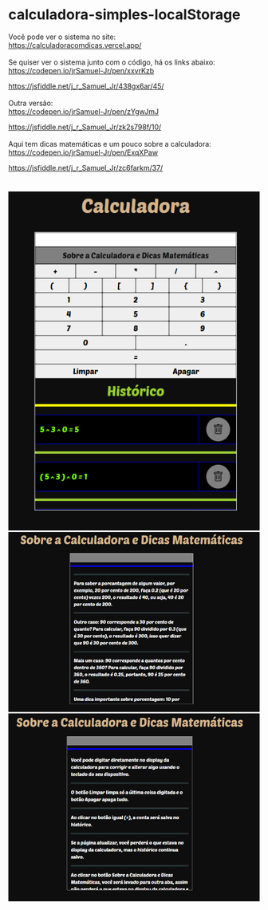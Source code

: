#
# calculadora-simples-localStorage

Você pode ver o sistema no site:<br>
https://calculadoracomdicas.vercel.app/
<br><br>
Se quiser ver o sistema junto com o código, há os links abaixo:<br>
https://codepen.io/jrSamuel-Jr/pen/xxvrKzb

https://jsfiddle.net/j_r_Samuel_Jr/438gx6ar/45/
<br><br>
Outra versão:<br>
https://codepen.io/jrSamuel-Jr/pen/zYgwJmJ

https://jsfiddle.net/j_r_Samuel_Jr/zk2s798f/10/
<br><br>
Aqui tem dicas matemáticas e um pouco sobre a calculadora:<br>
https://codepen.io/jrSamuel-Jr/pen/ExqXPaw

https://jsfiddle.net/j_r_Samuel_Jr/zc6farkm/37/

#
![imagem inicial da calculadora com histórico](./assets/captura__print-(1).png)
![imagem com dicas matemáticas](./assets/captura__print-(2).png)
![imagem com informações sobre a calculadora](./assets/captura__print-(3).png)
#
